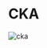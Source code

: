 # CKA

![cka](https://user-images.githubusercontent.com/50174803/126038871-74a54440-e3fe-448b-b9f8-2403cbd1c1d3.png)

